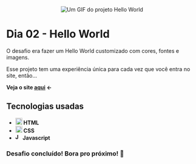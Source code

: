 <div align="center">
    <img src="https://user-images.githubusercontent.com/79858234/195625782-2d70fe38-951d-4240-b769-61aaf3d20f99.gif" alt="Um GIF do projeto Hello World"/>
</div>

# Dia 02 - Hello World

O desafio era fazer um Hello World customizado com cores, fontes e imagens.

Esse projeto tem uma experiência única para cada vez que você entra no site, então...

<strong>Veja o site <a href="https://poveii-twentyonedayscoding.netlify.app/dia%2002%20-%20hello%20world/">aqui</a> ←<strong>

## Tecnologias usadas

- <strong>
    <img src="https://cdn.jsdelivr.net/gh/devicons/devicon/icons/html5/html5-original.svg" alt="HTML5 Icon" style="width: 18px;" /> 
      HTML
  </strong>
- <strong>
    <img src="https://cdn.jsdelivr.net/gh/devicons/devicon/icons/css3/css3-original.svg" alt="CSS3 Icon" style="width: 18px;" /> 
      CSS
  </strong>
- <strong>
     <img src="https://cdn.jsdelivr.net/gh/devicons/devicon/icons/javascript/javascript-original.svg" alt="Javascript Icon" style="width: 16px;" /> 
      Javascript
  </strong>

### Desafio concluído! Bora pro próximo! 🚀
